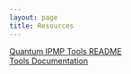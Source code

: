 ```yaml
---
layout: page
title: Resources
---
```


[Quantum IPMP Tools README](/resources/ipmp/README.html)
<br>
[Tools Documentation](/resources/ipmp/documentation.html)
